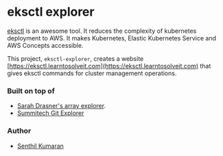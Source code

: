 # eksctl explorer

[eksctl](https://eksctl.io/) is an awesome tool. It reduces the complexity of kubernetes deployment to AWS.
It makes Kubernetes, Elastic Kubernetes Service and AWS Concepts accessible.

This project, `eksctl-explorer`, creates a website [https://eksctl.learntosolveit.com](https://eksctl.learntosolveit.com) that gives eksctl commands for cluster management operations.

### Built on top of 

* [Sarah Drasner's array explorer](https://github.com/sdras/array-explorer).
* [Summitech Git Explorer](https://gitexplorer.com)


### Author

* [Senthil Kumaran](https://senthil.learntosolveit.com)
